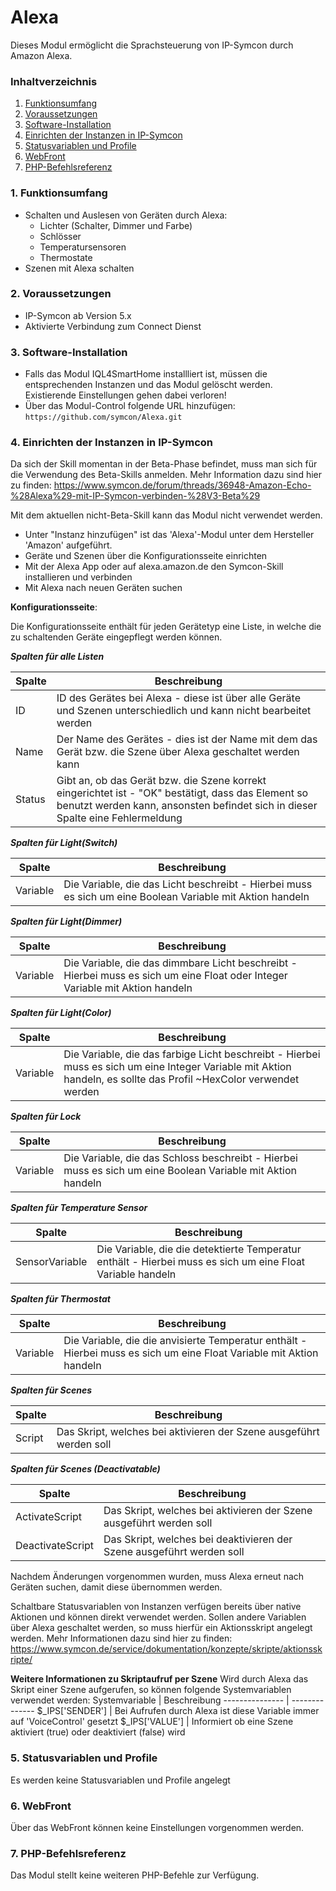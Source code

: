 # Alexa

Dieses Modul ermöglicht die Sprachsteuerung von IP-Symcon durch Amazon Alexa.

### Inhaltverzeichnis

1. [Funktionsumfang](#1-funktionsumfang)
2. [Voraussetzungen](#2-voraussetzungen)
3. [Software-Installation](#3-software-installation)
4. [Einrichten der Instanzen in IP-Symcon](#4-einrichten-der-instanzen-in-ip-symcon)
5. [Statusvariablen und Profile](#5-statusvariablen-und-profile)
6. [WebFront](#6-webfront)
7. [PHP-Befehlsreferenz](#7-php-befehlsreferenz)

### 1. Funktionsumfang

* Schalten und Auslesen von Geräten durch Alexa:
  * Lichter (Schalter, Dimmer und Farbe)
  * Schlösser
  * Temperatursensoren
  * Thermostate
* Szenen mit Alexa schalten

### 2. Voraussetzungen

- IP-Symcon ab Version 5.x
- Aktivierte Verbindung zum Connect Dienst

### 3. Software-Installation

- Falls das Modul IQL4SmartHome installliert ist, müssen die entsprechenden Instanzen und das Modul gelöscht werden. Existierende Einstellungen gehen dabei verloren!
- Über das Modul-Control folgende URL hinzufügen: `https://github.com/symcon/Alexa.git`

### 4. Einrichten der Instanzen in IP-Symcon

Da sich der Skill momentan in der Beta-Phase befindet, muss man sich für die Verwendung des Beta-Skills anmelden. Mehr Information dazu sind hier zu finden: https://www.symcon.de/forum/threads/36948-Amazon-Echo-%28Alexa%29-mit-IP-Symcon-verbinden-%28V3-Beta%29

Mit dem aktuellen nicht-Beta-Skill kann das Modul nicht verwendet werden.

- Unter "Instanz hinzufügen" ist das 'Alexa'-Modul unter dem Hersteller 'Amazon' aufgeführt.
- Geräte und Szenen über die Konfigurationsseite einrichten
- Mit der Alexa App oder auf alexa.amazon.de den Symcon-Skill installieren und verbinden
- Mit Alexa nach neuen Geräten suchen

__Konfigurationsseite__:

Die Konfigurationsseite enthält für jeden Gerätetyp eine Liste, in welche die zu schaltenden Geräte eingepflegt werden können.

___Spalten für alle Listen___

Spalte | Beschreibung
------ | --------------------
ID     | ID des Gerätes bei Alexa - diese ist über alle Geräte und Szenen unterschiedlich und kann nicht bearbeitet werden
Name   | Der Name des Gerätes  - dies ist der Name mit dem das Gerät bzw. die Szene über Alexa geschaltet werden kann
Status | Gibt an, ob das Gerät bzw. die Szene korrekt eingerichtet ist - "OK" bestätigt, dass das Element so benutzt werden kann, ansonsten befindet sich in dieser Spalte eine Fehlermeldung

___Spalten für Light(Switch)___

Spalte   | Beschreibung
-------- | ---------------------------------
Variable | Die Variable, die das Licht beschreibt - Hierbei muss es sich um eine Boolean Variable mit Aktion handeln

___Spalten für Light(Dimmer)___

Spalte   | Beschreibung
-------- | ---------------------------------
Variable | Die Variable, die das dimmbare Licht beschreibt - Hierbei muss es sich um eine Float oder Integer Variable mit Aktion handeln

___Spalten für Light(Color)___

Spalte   | Beschreibung
-------- | ---------------------------------
Variable | Die Variable, die das farbige Licht beschreibt - Hierbei muss es sich um eine Integer Variable mit Aktion handeln, es sollte das Profil ~HexColor verwendet werden

___Spalten für Lock___

Spalte   | Beschreibung
-------- | ---------------------------------
Variable | Die Variable, die das Schloss beschreibt - Hierbei muss es sich um eine Boolean Variable mit Aktion handeln

___Spalten für Temperature Sensor___

Spalte         | Beschreibung
-------------- | ---------------------------------
SensorVariable | Die Variable, die die detektierte Temperatur enthält - Hierbei muss es sich um eine Float Variable handeln

___Spalten für Thermostat___

Spalte   | Beschreibung
-------- | ---------------------------------
Variable | Die Variable, die die anvisierte Temperatur enthält - Hierbei muss es sich um eine Float Variable mit Aktion handeln

___Spalten für Scenes___

Spalte   | Beschreibung
-------- | ---------------------------------
Script   | Das Skript, welches bei aktivieren der Szene ausgeführt werden soll

___Spalten für Scenes (Deactivatable)___

Spalte           | Beschreibung
---------------- | ---------------------------------
ActivateScript   | Das Skript, welches bei aktivieren der Szene ausgeführt werden soll
DeactivateScript | Das Skript, welches bei deaktivieren der Szene ausgeführt werden soll

Nachdem Änderungen vorgenommen wurden, muss Alexa erneut nach Geräten suchen, damit diese übernommen werden.

Schaltbare Statusvariablen von Instanzen verfügen bereits über native Aktionen und können direkt verwendet werden. Sollen andere Variablen über Alexa geschaltet werden, so muss hierfür ein Aktionsskript angelegt werden. Mehr Informationen dazu sind hier zu finden: https://www.symcon.de/service/dokumentation/konzepte/skripte/aktionsskripte/

__Weitere Informationen zu Skriptaufruf per Szene__
Wird durch Alexa das Skript einer Szene aufgerufen, so können folgende Systemvariablen verwendet werden:
Systemvariable  | Beschreibung
--------------- | --------------
$_IPS['SENDER'] | Bei Aufrufen durch Alexa ist diese Variable immer auf 'VoiceControl' gesetzt
$_IPS['VALUE']  | Informiert ob eine Szene aktiviert (true) oder deaktiviert (false) wird

### 5. Statusvariablen und Profile

Es werden keine Statusvariablen und Profile angelegt

### 6. WebFront

Über das WebFront können keine Einstellungen vorgenommen werden.

### 7. PHP-Befehlsreferenz

Das Modul stellt keine weiteren PHP-Befehle zur Verfügung.
